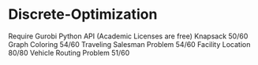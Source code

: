 # Discrete-Optimization
  Require Gurobi Python API (Academic Licenses are free) 
  Knapsack 50/60 
  Graph Coloring  54/60
  Traveling Salesman Problem 54/60
  Facility Location 80/80
  Vehicle Routing Problem 51/60
